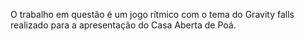 O trabalho em questão é um jogo rítmico com o tema do Gravity falls realizado para a apresentação do Casa Aberta de Poá.
